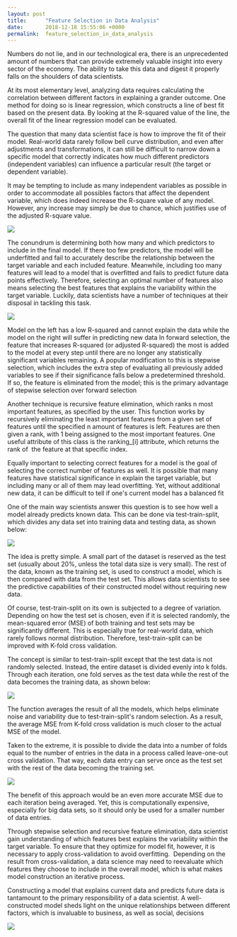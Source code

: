 ```yaml
---
layout: post
title:      "Feature Selection in Data Analysis"
date:       2018-12-18 15:55:06 +0000
permalink:  feature_selection_in_data_analysis
---
```



Numbers do not lie, and in our technological era, there is an unprecedented amount of numbers that can provide extremely valuable insight into every sector of the economy. The ability to take this data and digest it properly falls on the shoulders of data scientists.

At its most elementary level, analyzing data requires calculating the correlation between different factors in explaining a grander outcome. One method for doing so is linear regression, which constructs a line of best fit based on the present data. By looking at the R-squared value of the line, the overall fit of the linear regression model can be evaluated.

The question that many data scientist face is how to improve the fit of their model. Real-world data rarely follow bell curve distribution, and even after adjustments and transformations, it can still be difficult to narrow down a specific model that correctly indicates how much different predictors (independent variables) can influence a particular result (the target or dependent variable).

It may be tempting to include as many independent variables as possible in order to accommodate all possibles factors that affect the dependent variable, which does indeed increase the R-square value of any model. However, any increase may simply be due to chance, which justifies use of the adjusted R-square value.

![](https://www.kdnuggets.com/images/cartoon-data-scientist-valentine-prediction.gif)

The conundrum is determining both how many and which predictors to include in the final model. If there too few predictors, the model will be underfitted and fail to accurately describe the relationship between the target variable and each included feature. Meanwhile, including too many features will lead to a model that is overfitted and fails to predict future data points effectively. Therefore, selecting an optimal number of features also means selecting the best features that explains the variability within the target variable. Luckily, data scientists have a number of techniques at their disposal in tackling this task.

![](https://cdn-images-1.medium.com/max/1125/1*_7OPgojau8hkiPUiHoGK_w.png)

Model on the left has a low R-squared and cannot explain the data while the model on the right will suffer in predicting new data
In forward selection, the feature that increases R-squared (or adjusted R-squared) the most is added to the model at every step until there are no longer any statistically significant variables remaining. A popular modification to this is stepwise selection, which includes the extra step of evaluating all previously added variables to see if their significance falls below a predetermined threshold. If so, the feature is eliminated from the model; this is the primary advantage of stepwise selection over forward selection

Another technique is recursive feature elimination, which ranks n most important features, as specified by the user. This function works by recursively eliminating the least important features from a given set of features until the specified n amount of features is left. Features are then given a rank, with 1 being assigned to the most important features. One useful attribute of this class is the ranking_[i] attribute, which returns the rank of  the feature at that specific index.

Equally important to selecting correct features for a model is the goal of selecting the correct number of features as well. It is possible that many features have statistical significance in explain the target variable, but including many or all of them may lead overfitting. Yet, without additional new data, it can be difficult to tell if one's current model has a balanced fit

One of the main way scientists answer this question is to see how well a model already predicts known data. This can be done via test-train-split, which divides any data set into training data and testing data, as shown below:

![](https://cdn-images-1.medium.com/max/1600/1*-8_kogvwmL1H6ooN1A1tsQ.png)

The idea is pretty simple. A small part of the dataset is reserved as the test set (usually about 20%, unless the total data size is very small). The rest of the data, known as the training set, is used to construct a model, which is then compared with data from the test set. This allows data scientists to see the predictive capabilities of their constructed model without requiring new data.

Of course, test-train-split on its own is subjected to a degree of variation. Depending on how the test set is chosen, even if it is selected randomly, the mean-squared error (MSE) of both training and test sets may be significantly different. This is especially true for real-world data, which rarely follows normal distribution. Therefore, test-train-split can be improved with K-fold cross validation.

The concept is similar to test-train-split except that the test data is not randomly selected. Instead, the entire dataset is divided evenly into k folds. Through each iteration, one fold serves as the test data while the rest of the data becomes the training data, as shown below:

![](https://cdn-images-1.medium.com/max/1600/1*pJ5jQHPfHDyuJa4-7LR11Q.png)

The function averages the result of all the models, which helps eliminate noise and variability due to test-train-split's random selection. As a result, the average MSE from K-fold cross validation is much closer to the actual MSE of the model.

Taken to the extreme, it is possible to divide the data into a number of folds equal to the number of entries in the data in a process called leave-one-out cross validation. That way, each data entry can serve once as the test set with the rest of the data becoming the training set.

![](https://www.researchgate.net/profile/Nikolaos_Chlis/publication/266617511/figure/fig11/AS:295705362092036@1447513060277/Leave-One-Out-Cross-Validation.png)

The benefit of this approach would be an even more accurate MSE due to each iteration being averaged. Yet, this is computationally expensive, especially for big data sets, so it should only be used for a smaller number of data entries.

Through stepwise selection and recursive feature elimination, data scientist gain understanding of which features best explains the variability within the target variable. To ensure that they optimize for model fit, however, it is necessary to apply cross-validation to avoid overfitting.  Depending on the result from cross-validation, a data science may need to reevaluate which features they choose to include in the overall model, which is what makes model construction an iterative process.

Constructing a model that explains current data and predicts future data is tantamount to the primary responsibility of a data scientist. A well-constructed model sheds light on the unique relationships between different factors, which is invaluable to business, as well as social, decisions


![](https://www.kdnuggets.com/images/data-scientist-valentine-day.gif)



